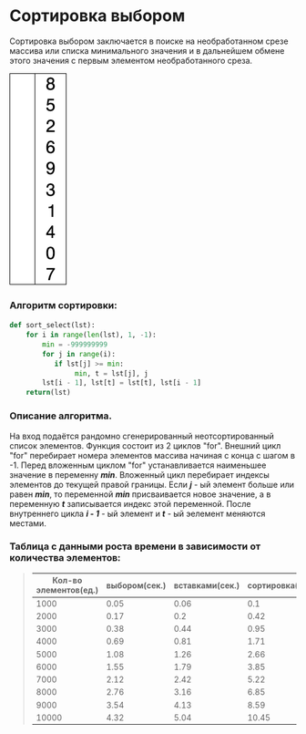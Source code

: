 # Сортировка выбором

Сортировка выбором заключается в поиске на необработанном срезе массива или списка минимального значения и в дальнейшем обмене этого значения с первым элементом необработанного среза.

![image](https://github.com/kriper2OO3/Lab2/blob/main/Selection-Sort-Animation.gif)

### Алгоритм сортировки:

```py
def sort_select(lst):
    for i in range(len(lst), 1, -1):
        min = -999999999
        for j in range(i):
           if lst[j] >= min:
                min, t = lst[j], j
        lst[i - 1], lst[t] = lst[t], lst[i - 1]
    return(lst)
```

### Описание алгоритма.

На вход подаётся рандомно сгенерированный неотсортированный список элементов. Функция состоит из 2 циклов "for". Внешний цикл "for" перебирает номера элементов массива начиная с конца c шагом в -1. Перед вложенным циклом "for" устанавливается наименьшее значение в переменну ***min***. Вложенный цикл перебирает индексы элементов до текущей правой границы. Если  ***j*** - ый элемент больше или равен ***min***, то переменной ***min*** присваивается новое значение, а в переменную ***t*** записывается индекс этой переменной.
После внутреннего цикла ***i - 1*** - ый элемент и ***t*** - ый эелемент меняются местами.

### Таблица с данными роста времени в зависимости от количества элементов:

> |Кол-во элементов(ед.)| выбором(сек.)| вставками(сек.)| сортировка(сек.)|Пузырковая  (сек.)|
> |-------------|----------|---|----|----|
> |                     1000|                    0.05|                      0.06|                         0.1|                                   0.11|
> |                     2000|                    0.17|                       0.2|                        0.42|                                   0.44|
> |                     3000|                    0.38|                      0.44|                        0.95|                                    1.0|
> |                     4000|                    0.69|                      0.81|                        1.71|                                    1.8|
> |                     5000|                    1.08|                      1.26|                        2.66|                                   2.83|
> |                     6000|                    1.55|                      1.79|                        3.85|                                   4.05|
> |                     7000|                    2.12|                      2.42|                        5.22|                                   5.51|
> |                     8000|                    2.76|                      3.16|                        6.85|                                   7.16|
> |                     9000|                    3.54|                      4.13|                        8.59|                                   9.09|
> |                    10000|                    4.32|                      5.04|                       10.45|                                  11.04|

